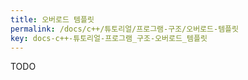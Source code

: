 ```yaml
---
title: 오버로드 템플릿
permalink: /docs/c++/튜토리얼/프로그램-구조/오버로드-템플릿
key: docs-c++-튜토리얼-프로그램_구조-오버로드_템플릿
---
```


TODO